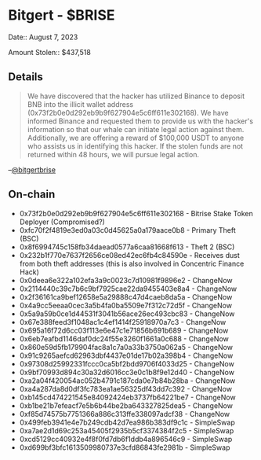 # Bitgert - $BRISE

Date:: August 7, 2023

Amount Stolen:: $437,518 


## Details


> We have discovered that the hacker has utilized Binance to deposit BNB into the illicit wallet address (0x73f2b0e0d292eb9b9f627904e5c6ff611e302168). We have informed Binance and requested them to provide us with the hacker's information so that our whale can initiate legal action against them. Additionally, we are offering a reward of $100,000 USDT to anyone who assists us in identifying this hacker. If the stolen funds are not returned within 48 hours, we will pursue legal action.

–[@bitgertbrise](https://twitter.com/bitgertbrise/status/1688122267241504768)



## On-chain

- 0x73f2b0e0d292eb9b9f627904e5c6ff611e302168 - Bitrise Stake Token Deployer (Compromised?)
- 0xfc70f2f4819e3ed0a03c0d45625a0a179aace0b8 - Primary Theft (BSC)
- 0x8f6994745c158fb34daead0577a6caa81668f613 - Theft 2 (BSC)
- 0x232b1f770e7637f2656ce08ed42ec6fb4c84590e - Receives dust from both theft addresses (this is also involved in Concentric Finance Hack)
- 0x0deea6e322a102efa3a9c0023c7d10981f9896e2 - ChangeNow
- 0x2114440c39c7b6c9bf7925cae22da9455403e8a4 - ChangeNow
- 0x2f36161ca9bef12658e5a29888c47d4caeb8da5a - ChangeNow
- 0x4a9cc5eeaa0cec3a5b4fa0ba5509e7f312c72d5f - ChangeNow
- 0x5a9a59b0ce1d44531f3041b56ace26ec493cbc83 - ChangeNow
- 0x67e388feed3f1048ac1c4ef1414f25918970a7c3 - ChangeNow
- 0x695a16f72d6cc03f113e6e47c1e71856b691b689 - ChangeNow
- 0x6eb7eafbd1146daf0dc24f55e3260f1661a0c688 - ChangeNow
- 0x860e59d5fb179904fac8a1c7a0a33b3750a062a5 - ChangeNow
- 0x91c9265aefcd62963dbf4437e01de17b02a398b4 - ChangeNow
- 0x97308d25992331fccc0ca5bf2bdd9706f4033d25 - ChangeNow
- 0x9bf70993d894c30a32d6016cc3e0c1b8f9e12d40 - ChangeNow
- 0xa2a04f420054ac052b4791c187cda0e7b84b28ba - ChangeNow
- 0xa4a287da8d0df3fc783ea1ae56325df43dd7c392 - ChangeNow
- 0xb145cd474221545e84092424eb3737fb64221be7 - ChangeNow
- 0xb1be21b7efeacf7e5b6b44be2ba643327825dea5 - ChangeNow
- 0xf85d74575b7751366a886c313ffe338097adcf38 - ChangeNow
- 0x499feb3941e4e7b249cdb42d7ea986b383df9c1c - SimpleSwap
- 0xa7ae2d1d69c253a45405f2935b5cf3374384f2c5 - SimpleSwap
- 0xcd5129cc40932e4f8f0fd7db6f1ddb4a896546c9 - SimpleSwap
- 0xd699bf3bfc1613509980737e3cfd86843fe2981b - SimpleSwap
